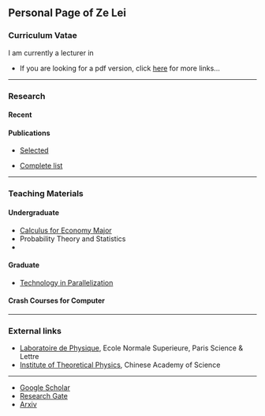 ## Personal Page of Ze Lei



### Curriculum Vatae

I am currently a lecturer in 

- If you are looking for a pdf version, click [here](https://leizelaser.github.io/CV) for more links...

------

### Research

#### Recent


#### Publications
- [Selected ](https://leizelaser.github.io/Publications/Select)

- [Complete list](https://leizelaser.github.io/Publications/Complete)

------

### Teaching Materials

#### Undergraduate
- [Calculus for Economy Major](https://leizelaser.github.io/Teaching/Undergrad/CalculusIII)
- Probability Theory and Statistics
- 
#### Graduate
- [Technology in Parallelization](https://leizelaser.github.io/Teaching/Grad/Parallelization)

#### Crash Courses for Computer

------

### External links

- [Laboratoire de Physique](https://leizelaser.github.io/Teaching/Grad/Parallelization), Ecole Normale Superieure, Paris Science & Lettre
- [Institute of Theoretical Physics](https://leizelaser.github.io/Teaching/Grad/Parallelization), Chinese Academy of Science
- - - - -
- [Google Scholar](https://leizelaser.github.io/Teaching/Grad/Parallelization)
- [Research Gate](https://leizelaser.github.io/Teaching/Grad/Parallelization)
- [Arxiv](https://leizelaser.github.io/Teaching/Grad/Parallelization)
